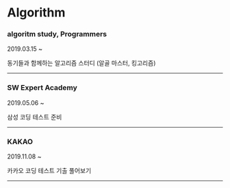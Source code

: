 # Algorithm


### **algoritm study**, **Programmers**

2019.03.15 ~

동기들과 함께하는 알고리즘 스터디 (알골 마스터, 킹고리즘)

---



### **SW Expert Academy**
2019.05.06 ~

삼성 코딩 테스트 준비

---

### **KAKAO**
2019.11.08 ~

카카오 코딩 테스트 기출 풀어보기

---
